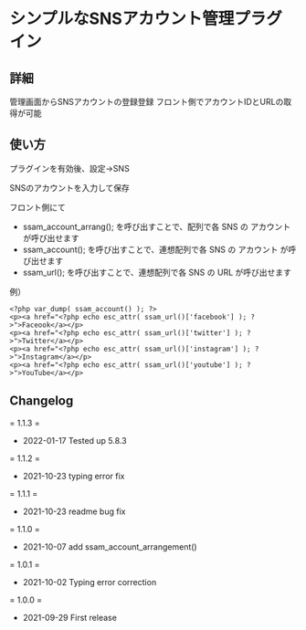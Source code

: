 # シンプルなSNSアカウント管理プラグイン

## 詳細

管理画面からSNSアカウントの登録登録
フロント側でアカウントIDとURLの取得が可能

## 使い方

プラグインを有効後、設定→SNS

SNSのアカウントを入力して保存

フロント側にて

- ssam_account_arrang(); を呼び出すことで、配列で各 SNS の アカウント が呼び出せます 
- ssam_account(); を呼び出すことで、連想配列で各 SNS の アカウント が呼び出せます 
- ssam_url(); を呼び出すことで、連想配列で各 SNS の URL が呼び出せます 

例）

```
<?php var_dump( ssam_account() ); ?>
<p><a href="<?php echo esc_attr( ssam_url()['facebook'] ); ?>">Faceook</a></p>
<p><a href="<?php echo esc_attr( ssam_url()['twitter'] ); ?>">Twitter</a></p>
<p><a href="<?php echo esc_attr( ssam_url()['instagram'] ); ?>">Instagram</a></p>
<p><a href="<?php echo esc_attr( ssam_url()['youtube'] ); ?>">YouTube</a></p>
```

## Changelog

= 1.1.3 =
* 2022-01-17 Tested up 5.8.3

= 1.1.2 =

* 2021-10-23 typing error fix

= 1.1.1 =
* 2021-10-23 readme bug fix

= 1.1.0 =
* 2021-10-07 add ssam_account_arrangement()

= 1.0.1 =
* 2021-10-02 Typing error correction

= 1.0.0 =
* 2021-09-29 First release

## 

